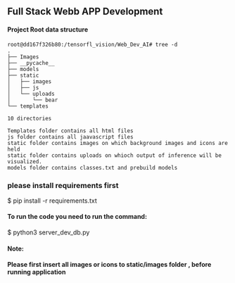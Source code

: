 ## Full Stack Webb APP Development


#### Project Root data structure

```
root@dd167f326b80:/tensorfl_vision/Web_Dev_AI# tree -d
.
├── Images
├── __pycache__
├── models
├── static
│   ├── images
│   ├── js
│   └── uploads
│       └── bear
└── templates

10 directories
```

```
Templates folder contains all html files
js folder contains all jaavascript files
static folder contains images on which background images and icons are held
static folder contains uploads on whioch output of inference will be visualized.
models folder contains classes.txt and prebuild models
```

### please install requirements first

$ pip install -r requirements.txt

#### To run the code you need to run the command:

$ python3 server_dev_db.py

#### Note:
#### Please first insert all images or icons to static/images folder , before running application



